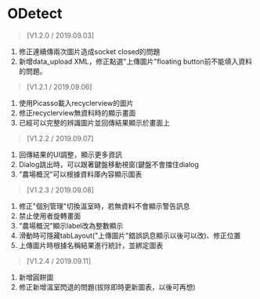 # ODetect

> [V1.2.0 / 2019.09.03]
1. 修正連續傳兩次圖片造成socket closed的問題
2. 新增data_upload XML，修正點選"上傳圖片"floating button前不能填入資料的問題。

> [V1.2.1 / 2019.09.06]
1. 使用Picasso載入recyclerview的圖片
2. 修正recyclerview無資料時的顯示畫面
3. 已經可以完整的辨識圖片並回傳結果顯示於畫面上

> [V1.2.2 / 2019.09.07]
1. 回傳結果的UI調整，顯示更多資訊
2. Dialog跳出時，可以跟著鍵盤移動視窗(鍵盤不會擋住dialog
3. "農場概況"可以根據資料庫內容顯示圖表

> [V1.2.3 / 2019.09.08]
1. 修正"個別管理"切換溫室時，若無資料不會顯示警告訊息
2. 禁止使用者旋轉畫面
3. "農場概況"顯示label改為整數顯示
4. 滑動時可隱藏tabLayout("上傳圖片"錯誤訊息顯示以後可以改)、修正位置
5. 上傳圖片時根據名稱結果進行統計，並綁定圖表

> [V1.2.4 / 2019.09.11]
1. 新增圓餅圖
2. 修正新增溫室閃退的問題(拔除即時更新圖表，以後可再想)
